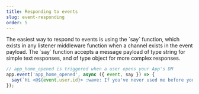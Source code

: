 ```yaml
---
title: Responding to events
slug: event-responding
order: 5
---
```


<div class="section-content">
The easiest way to respond to events is using the `say` function, which exists in any listener middleware function when a channel exists in the event payload. The `say` function accepts a message payload of type string for simple text responses, and of type object for more complex responses.
</div>

```javascript
// app_home_opened is triggered when a user opens your App's DM
app.event('app_home_opened', async ({ event, say }) => {
  say(`Hi <@${event.user.id}> :wave: If you've never used me before you can type 'help' to see all of my features`);
});
```
